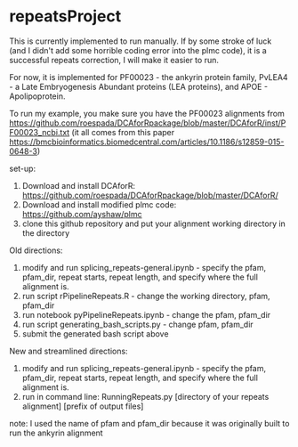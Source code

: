 # repeatsProject
This is currently implemented to run manually. If by some stroke of luck (and I didn't add some horrible coding error into the plmc code), it is a successful repeats correction, I will make it easier to run.

For now, it is implemented for PF00023 - the ankyrin protein family, PvLEA4 - a Late Embryogenesis Abundant proteins (LEA proteins), and APOE - Apolipoprotein. 

To run my example, you make sure you have the PF00023 alignments from https://github.com/roespada/DCAforRpackage/blob/master/DCAforR/inst/PF00023_ncbi.txt (it all comes from this paper https://bmcbioinformatics.biomedcentral.com/articles/10.1186/s12859-015-0648-3)

set-up:
1) Download and install DCAforR:
https://github.com/roespada/DCAforRpackage/blob/master/DCAforR/
2) Download and install modified plmc code: https://github.com/ayshaw/plmc
3) clone this github repository and put your alignment working directory in the directory

Old directions:
1) modify and run splicing_repeats-general.ipynb - specify the pfam, pfam_dir, repeat starts, repeat length, and specify where the full alignment is.
2) run script rPipelineRepeats.R - change the working directory, pfam, pfam_dir
3) run notebook pyPipelineRepeats.ipynb - change the pfam, pfam_dir
4) run script generating_bash_scripts.py - change pfam, pfam_dir
5) submit the generated bash script above

New and streamlined directions:
1) modify and run splicing_repeats-general.ipynb - specify the pfam, pfam_dir, repeat starts, repeat length, and specify where the full alignment is.
2) run in command line: RunningRepeats.py [directory of your repeats alignment] [prefix of output files]

note: I used the name of pfam and pfam_dir because it was originally built to run the ankyrin alignment

